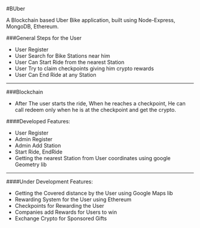 #BUber

A Blockchain based Uber Bike application, built using Node-Express, MongoDB, Ethereum.

###General Steps for the User
- User Register
- User Search for Bike Stations near him
- User Can Start Ride from the nearest Station
- User Try to claim checkpoints giving him crypto rewards
- User Can End Ride at any Station
---
###Blockchain
- After The user starts the ride, When he reaches a checkpoint, 
He can call redeem only when he is at the checkpoint and get the crypto.



####Developed Features:
- User Register
- Admin Register
- Admin Add Station
- Start Ride, EndRide
- Getting the nearest Station from User coordinates using 
google Geometry lib

---

####Under Development Features:
- Getting the Covered distance by the User using Google Maps lib
- Rewarding System for the User using Ethereum
- Checkpoints for Rewarding the User
- Companies add Rewards for Users to win
- Exchange Crypto for Sponsored Gifts


